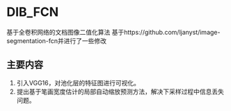 # DIB_FCN
基于全卷积网络的文档图像二值化算法
基于https://github.com/ljanyst/image-segmentation-fcn并进行了一些修改

## 主要内容
1. 引入VGG16，对池化层的特征图进行可视化。
2. 提出基于笔画宽度估计的局部自动缩放预测方法，解决下采样过程中信息丢失问题。



